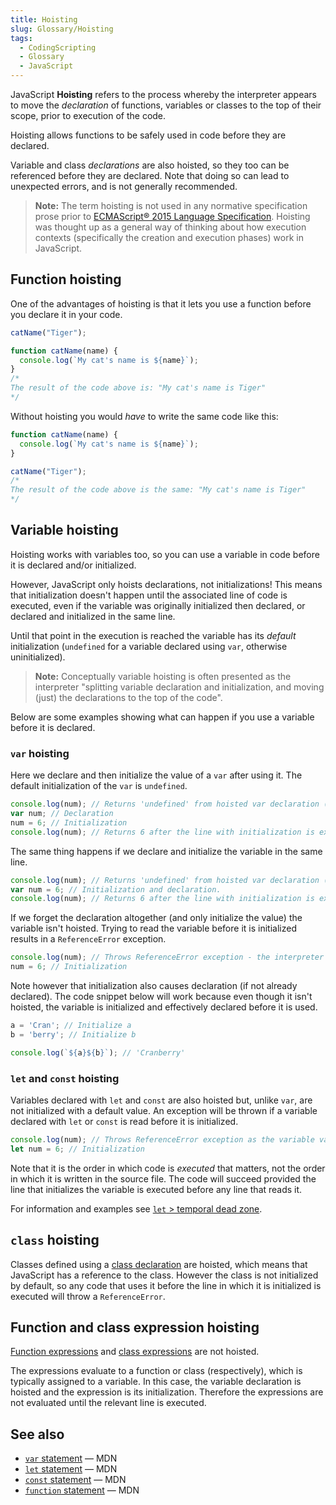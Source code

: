 ```yaml
---
title: Hoisting
slug: Glossary/Hoisting
tags:
  - CodingScripting
  - Glossary
  - JavaScript
---
```

JavaScript **Hoisting** refers to the process whereby the interpreter appears to move the _declaration_ of functions, variables or classes to the top of their scope, prior to execution of the code.

Hoisting allows functions to be safely used in code before they are declared.

Variable and class _declarations_ are also hoisted, so they too can be referenced before they are declared.
Note that doing so can lead to unexpected errors, and is not generally recommended.

> **Note:** The term hoisting is not used in any normative specification prose prior to [ECMAScript® 2015 Language Specification](https://262.ecma-international.org/6.0/).
> Hoisting was thought up as a general way of thinking about how execution contexts (specifically the creation and execution phases) work in JavaScript.

## Function hoisting

One of the advantages of hoisting is that it lets you use a function before you declare it in your code.

```js
catName("Tiger");

function catName(name) {
  console.log(`My cat's name is ${name}`);
}
/*
The result of the code above is: "My cat's name is Tiger"
*/
```

Without hoisting you would _have_ to write the same code like this:

```js
function catName(name) {
  console.log(`My cat's name is ${name}`);
}

catName("Tiger");
/*
The result of the code above is the same: "My cat's name is Tiger"
*/
```

## Variable hoisting

Hoisting works with variables too, so you can use a variable in code before it is declared and/or initialized.

However, JavaScript only hoists declarations, not initializations!
This means that initialization doesn't happen until the associated line of code is executed, even if the variable was originally initialized then declared, or declared and initialized in the same line.

Until that point in the execution is reached the variable has its _default_ initialization (`undefined` for a variable declared using `var`, otherwise uninitialized).

> **Note:** Conceptually variable hoisting is often presented as the interpreter "splitting variable declaration and initialization, and moving (just) the declarations to the top of the code".

Below are some examples showing what can happen if you use a variable before it is declared.

### `var` hoisting

Here we declare and then initialize the value of a `var` after using it.
The default initialization of the `var` is `undefined`.

```js
console.log(num); // Returns 'undefined' from hoisted var declaration (not 6)
var num; // Declaration
num = 6; // Initialization
console.log(num); // Returns 6 after the line with initialization is executed.
```

The same thing happens if we declare and initialize the variable in the same line.

```js
console.log(num); // Returns 'undefined' from hoisted var declaration (not 6)
var num = 6; // Initialization and declaration.
console.log(num); // Returns 6 after the line with initialization is executed.
```

If we forget the declaration altogether (and only initialize the value) the variable isn't hoisted.
Trying to read the variable before it is initialized results in a `ReferenceError` exception.

```js
console.log(num); // Throws ReferenceError exception - the interpreter doesn't know about `num`.
num = 6; // Initialization
```

Note however that initialization also causes declaration (if not already declared).
The code snippet below will work because even though it isn't hoisted, the variable is initialized and effectively declared before it is used.

```js
a = 'Cran'; // Initialize a
b = 'berry'; // Initialize b

console.log(`${a}${b}`); // 'Cranberry'
```

### `let` and `const` hoisting

Variables declared with `let` and `const` are also hoisted but, unlike `var`, are not initialized with a default value.
An exception will be thrown if a variable declared with `let` or `const` is read before it is initialized.

```js
console.log(num); // Throws ReferenceError exception as the variable value is uninitialized
let num = 6; // Initialization
```

Note that it is the order in which code is _executed_ that matters, not the order in which it is written in the source file.
The code will succeed provided the line that initializes the variable is executed before any line that reads it.

For information and examples see [`let` > temporal dead zone](/en-US/docs/Web/JavaScript/Reference/Statements/let#temporal_dead_zone_tdz).

## `class` hoisting

Classes defined using a [class declaration](/en-US/docs/Web/JavaScript/Reference/Classes#class_declarations) are hoisted, which means that JavaScript has a reference to the class.
However the class is not initialized by default, so any code that uses it before the line in which it is initialized is executed will throw a `ReferenceError`.

## Function and class expression hoisting

[Function expressions](/en-US/docs/Web/JavaScript/Reference/Operators/function) and [class expressions](/en-US/docs/Web/JavaScript/Reference/Classes#class_expressions) are not hoisted.

The expressions evaluate to a function or class (respectively), which is typically assigned to a variable.
In this case, the variable declaration is hoisted and the expression is its initialization.
Therefore the expressions are not evaluated until the relevant line is executed.

## See also

- [`var` statement](/en-US/docs/Web/JavaScript/Reference/Statements/var) — MDN
- [`let` statement](/en-US/docs/Web/JavaScript/Reference/Statements/let) — MDN
- [`const` statement](/en-US/docs/Web/JavaScript/Reference/Statements/const) — MDN
- [`function` statement](/en-US/docs/Web/JavaScript/Reference/Statements/function) — MDN

